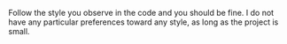 Follow the style you observe in the code and you should be fine. I do not have any particular preferences toward any style, as long as the project is small.